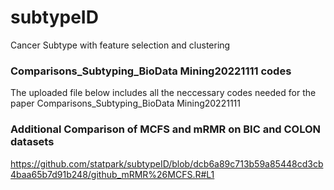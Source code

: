 # subtypeID
Cancer Subtype with feature selection and clustering


### Comparisons_Subtyping_BioData Mining20221111 codes




The uploaded file below includes all the neccessary codes needed for the 
paper Comparisons_Subtyping_BioData Mining20221111 








### Additional Comparison of MCFS and mRMR on BIC and COLON datasets 
https://github.com/statpark/subtypeID/blob/dcb6a89c713b59a85448cd3cb4baa65b7d91b248/github_mRMR%26MCFS.R#L1
